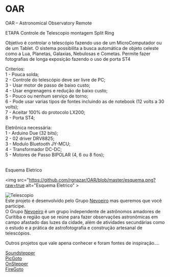 # OAR
OAR – Astronomical Observatory Remote

ETAPA Controle de Telescopio montagem Split Ring

Objetivo é controlar o telescópio fazendo uso de um MicroComputador ou de um Tablet. O sistema possibilita a busca automática de objeto celeste como a Lua, Planetas, Galaxias, Nebulosas e Cometas. Permite fazer fotografias de longa exposição fazendo o uso de porta ST4

Criterios:<br>
1 - Pouca solda;<br>
2 - Controle do telescópio deve ser livre de PC;<br>
3 - Usar motor de passo de baixo custo;<br>
4 - Usar engrenagens e redução de baixo custo;<br>
5 - Pouco ou nenhum serviço de torno;<br>
6 - Pode usar varias tipos de fontes incluindo as de notebook (12 volts a 30 volts);<br>
7 - Aceitar  100% do protocolo LX200;<br>
8 - Porta ST4;<br>


Eletrônica necessária:<br>
1 - Arduino Due (32 bits);<br>
2 - 02 driver DRV8825;<br>
3 - Modulo Bluetooth JY-MCU;<br>
4 - Transformador DC-DC;<br>
5 - Motores de Passo BIPOLAR (4, 6 ou 8 fios);<br>

<br>
Esquema Eletrico<br>

<img src="https://github.com/rgnazar/OAR/blob/master/esquema.png?raw=true alt="Esquema Eletrico" >

<img src="http://nevoeiro.org/wp-content/uploads/2015/09/teke.png" alt="Telescopio" >

<br>
Este projeto é desenvolvido pelo Grupo 
<a href=http://nevoeiro.org/blog/archives/1290 target=&quot;_blank&quot;><span class="link">Nevoeiro</span></a> mas queremos que você participe.<br>
O Grupo <a href=http://nevoeiro.org target=&quot;_blank&quot;><span class="link">Nevoeiro</span></a> é um grupo independente de astrônomos amadores de Curitiba e região que se reúne para fazer observações astronômicas em campo afastado das luzes da cidade, além de atividades secundárias como o estudo e a prática de astrofotografia e construção artesanal de telescópios.


Outros projetos que vale apena conhecer e foram fontes de inspiração....

<a href=http://soundstepper.sourceforge.net target=&quot;_blank&quot;><span class="link">Soundstepper</span></a><br>
<a href=https://sites.google.com/site/picgoto target=&quot;_blank&quot;><span class="link">PicGoto</span></a><br>
<a href=http://www.stellarjourney.com target=&quot;_blank&quot;><span class="link">OnStepper</span></a><br>
<a href=http://www.astronomoamador.com.br/arduino-controle-de-telescopio target=&quot;_blank&quot;><span class="link">FireGoto</span></a><br>





